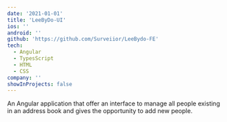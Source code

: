 ```yaml
---
date: '2021-01-01'
title: 'LeeByDo-UI'
ios: ''
android: ''
github: 'https://github.com/Surveiior/LeeBydo-FE'
tech:
  - Angular
  - TypesScript
  - HTML
  - CSS
company: ''
showInProjects: false
---
```


An Angular application that offer an interface to manage all people existing in an address book
and gives the opportunity to add new people.

